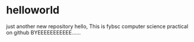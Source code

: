 # helloworld
just another new repository
hello,
This is fybsc computer science
practical on github
BYEEEEEEEEEEE......
